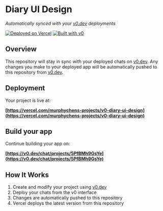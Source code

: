 # Diary UI Design

*Automatically synced with your [v0.dev](https://v0.dev) deployments*

[![Deployed on Vercel](https://img.shields.io/badge/Deployed%20on-Vercel-black?style=for-the-badge&logo=vercel)](https://vercel.com/murphychens-projects/v0-diary-ui-design)
[![Built with v0](https://img.shields.io/badge/Built%20with-v0.dev-black?style=for-the-badge)](https://v0.dev/chat/projects/5PfBMh9GsYe)

## Overview

This repository will stay in sync with your deployed chats on [v0.dev](https://v0.dev).
Any changes you make to your deployed app will be automatically pushed to this repository from [v0.dev](https://v0.dev).

## Deployment

Your project is live at:

**[https://vercel.com/murphychens-projects/v0-diary-ui-design](https://vercel.com/murphychens-projects/v0-diary-ui-design)**

## Build your app

Continue building your app on:

**[https://v0.dev/chat/projects/5PfBMh9GsYe](https://v0.dev/chat/projects/5PfBMh9GsYe)**

## How It Works

1. Create and modify your project using [v0.dev](https://v0.dev)
2. Deploy your chats from the v0 interface
3. Changes are automatically pushed to this repository
4. Vercel deploys the latest version from this repository